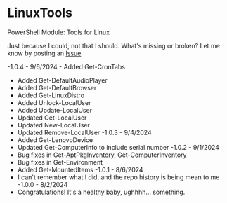# LinuxTools

PowerShell Module: Tools for Linux

Just because I could, not that I should. What's missing or broken? Let me know by posting an [Issue](https://github.com/Skatterbrainz/LinuxTools/issues)

-1.0.4 - 9/6/2024
	- Added Get-CronTabs
  - Added Get-DefaultAudioPlayer
  - Added Get-DefaultBrowser
  - Added Get-LinuxDistro
  - Added Unlock-LocalUser
  - Added Update-LocalUser
  - Updated Get-LocalUser
  - Updated New-LocalUser
  - Updated Remove-LocalUser
-1.0.3 - 9/4/2024
  - Added Get-LenovoDevice
  - Updated Get-ComputerInfo to include serial number
-1.0.2 - 9/1/2024
  - Bug fixes in Get-AptPkgInventory, Get-ComputerInventory
  - Bug fixes in Get-Environment
  - Added Get-MountedItems
-1.0.1 - 8/6/2024
  - I can't remember what I did, and the repo history is being mean to me
-1.0.0 - 8/2/2024
  - Congratulations! It's a healthy baby, ughhhh... something.